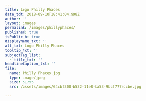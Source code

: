 ```yaml
---
title: Logo Philly Phaces
date_tdt: 2018-09-10T18:41:04.998Z
author: ''
layout: images
permalink: /images/phillyphaces/
published: true
isPublic_b: true
displayName_txt: ''
alt_txt: Logo Philly Phaces
tooltip_txt: ''
subjectTag_list:
  - title_txt: ''
headlineCaption_txt: ''
file:
  name: Philly Phaces.jpg
  type: image/jpeg
  size: 51755
  src: /assets/images/64cbf300-b532-11e8-ba53-9bcf777eccbe.jpg

---
```




